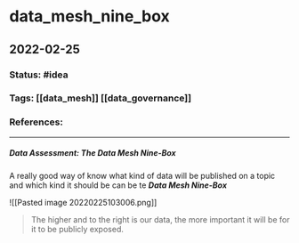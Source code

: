 # data_mesh_nine_box
## 2022-02-25

### Status: #idea
### Tags: [[data_mesh]] [[data_governance]]

### References:

---
##### Data Assessment: The Data Mesh Nine-Box

A really good way of know what kind of data will be published on a topic and which kind it should be can be te ***Data Mesh Nine-Box***

![[Pasted image 20220225103006.png]]

> The higher and to the right is our data, the more important it will be for it to be publicly exposed.


